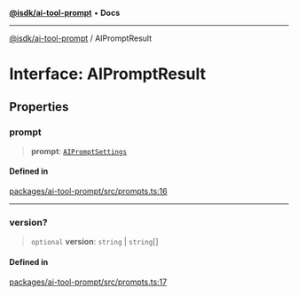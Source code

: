 [**@isdk/ai-tool-prompt**](../README.md) • **Docs**

***

[@isdk/ai-tool-prompt](../globals.md) / AIPromptResult

# Interface: AIPromptResult

## Properties

### prompt

> **prompt**: [`AIPromptSettings`](AIPromptSettings.md)

#### Defined in

[packages/ai-tool-prompt/src/prompts.ts:16](https://github.com/isdk/ai-tool-prompt.js/blob/915769d6b56683475da31584b01ecd159c158470/src/prompts.ts#L16)

***

### version?

> `optional` **version**: `string` \| `string`[]

#### Defined in

[packages/ai-tool-prompt/src/prompts.ts:17](https://github.com/isdk/ai-tool-prompt.js/blob/915769d6b56683475da31584b01ecd159c158470/src/prompts.ts#L17)

